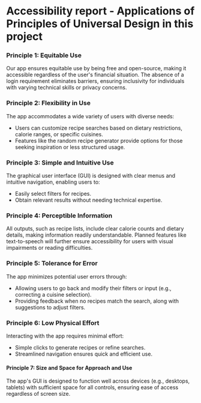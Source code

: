 # Accessibility report - Applications of Principles of Universal Design in this project
### Principle 1: Equitable Use
Our app ensures equitable use by being free and open-source, making it accessible regardless of the user's financial situation. The absence of a login requirement eliminates barriers, ensuring inclusivity for individuals with varying technical skills or privacy concerns.

### Principle 2: Flexibility in Use
The app accommodates a wide variety of users with diverse needs:
- Users can customize recipe searches based on dietary restrictions, calorie ranges, or specific cuisines.
- Features like the random recipe generator provide options for those seeking inspiration or less structured usage.

### Principle 3: Simple and Intuitive Use
The graphical user interface (GUI) is designed with clear menus and intuitive navigation, enabling users to:
- Easily select filters for recipes.
- Obtain relevant results without needing technical expertise.

### Principle 4: Perceptible Information
All outputs, such as recipe lists, include clear calorie counts and dietary details, making information readily understandable. Planned features like text-to-speech will further ensure accessibility for users with visual impairments or reading difficulties.


### Principle 5: Tolerance for Error
The app minimizes potential user errors through:
- Allowing users to go back and modify their filters or input (e.g., correcting a cuisine selection).
- Providing feedback when no recipes match the search, along with suggestions to adjust filters.

### Principle 6: Low Physical Effort
Interacting with the app requires minimal effort:
- Simple clicks to generate recipes or refine searches.
- Streamlined navigation ensures quick and efficient use.

#### Principle 7: Size and Space for Approach and Use
The app's GUI is designed to function well across devices (e.g., desktops, tablets) with sufficient space for all controls, ensuring ease of access regardless of screen size.


